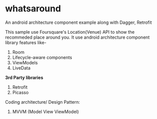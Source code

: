 # whatsaround
An android architecture component example along with Dagger, Retrofit

This sample use Foursquare's Location(Venue) API to show the recommeded place around you. It use android architecture component library features like-
<ol>
<li> Room</li>
<li> Lifecycle-aware components</li>
<li> ViewModels</li>
<li> LiveData</li>
</ol>
<b>3rd Party libraries</b>
  <ol>
<li>Retrofit</li>
<li>Picasso </li>
</ol>
Coding architecture/ Design Pattern:
 <ol>
<li>MVVM (Model View ViewModel)</li>
</ol>
  
